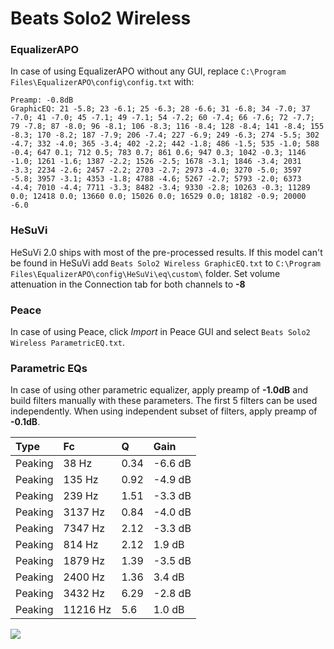 # Beats Solo2 Wireless

### EqualizerAPO
In case of using EqualizerAPO without any GUI, replace `C:\Program Files\EqualizerAPO\config\config.txt`
with:
```
Preamp: -0.8dB
GraphicEQ: 21 -5.8; 23 -6.1; 25 -6.3; 28 -6.6; 31 -6.8; 34 -7.0; 37 -7.0; 41 -7.0; 45 -7.1; 49 -7.1; 54 -7.2; 60 -7.4; 66 -7.6; 72 -7.7; 79 -7.8; 87 -8.0; 96 -8.1; 106 -8.3; 116 -8.4; 128 -8.4; 141 -8.4; 155 -8.3; 170 -8.2; 187 -7.9; 206 -7.4; 227 -6.9; 249 -6.3; 274 -5.5; 302 -4.7; 332 -4.0; 365 -3.4; 402 -2.2; 442 -1.8; 486 -1.5; 535 -1.0; 588 -0.4; 647 0.1; 712 0.5; 783 0.7; 861 0.6; 947 0.3; 1042 -0.3; 1146 -1.0; 1261 -1.6; 1387 -2.2; 1526 -2.5; 1678 -3.1; 1846 -3.4; 2031 -3.3; 2234 -2.6; 2457 -2.2; 2703 -2.7; 2973 -4.0; 3270 -5.0; 3597 -5.8; 3957 -3.1; 4353 -1.8; 4788 -4.6; 5267 -2.7; 5793 -2.0; 6373 -4.4; 7010 -4.4; 7711 -3.3; 8482 -3.4; 9330 -2.8; 10263 -0.3; 11289 0.0; 12418 0.0; 13660 0.0; 15026 0.0; 16529 0.0; 18182 -0.9; 20000 -6.0
```

### HeSuVi
HeSuVi 2.0 ships with most of the pre-processed results. If this model can't be found in HeSuVi add
`Beats Solo2 Wireless GraphicEQ.txt` to `C:\Program Files\EqualizerAPO\config\HeSuVi\eq\custom\` folder.
Set volume attenuation in the Connection tab for both channels to **-8**

### Peace
In case of using Peace, click *Import* in Peace GUI and select `Beats Solo2 Wireless ParametricEQ.txt`.

### Parametric EQs
In case of using other parametric equalizer, apply preamp of **-1.0dB** and build filters manually
with these parameters. The first 5 filters can be used independently.
When using independent subset of filters, apply preamp of **-0.1dB**.

| Type    | Fc       |    Q | Gain    |
|:--------|:---------|:-----|:--------|
| Peaking | 38 Hz    | 0.34 | -6.6 dB |
| Peaking | 135 Hz   | 0.92 | -4.9 dB |
| Peaking | 239 Hz   | 1.51 | -3.3 dB |
| Peaking | 3137 Hz  | 0.84 | -4.0 dB |
| Peaking | 7347 Hz  | 2.12 | -3.3 dB |
| Peaking | 814 Hz   | 2.12 | 1.9 dB  |
| Peaking | 1879 Hz  | 1.39 | -3.5 dB |
| Peaking | 2400 Hz  | 1.36 | 3.4 dB  |
| Peaking | 3432 Hz  | 6.29 | -2.8 dB |
| Peaking | 11216 Hz | 5.6  | 1.0 dB  |

![](https://raw.githubusercontent.com/jaakkopasanen/AutoEq/master/results/rtings/avg/Beats%20Solo2%20Wireless/Beats%20Solo2%20Wireless.png)